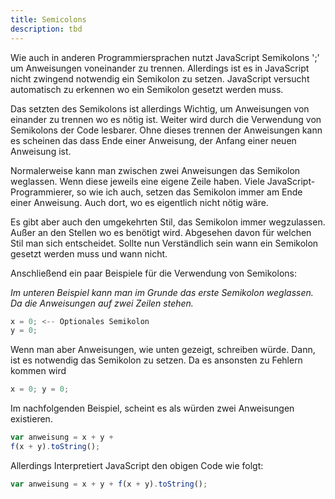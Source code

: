 ```yaml
---
title: Semicolons
description: tbd
---
```


Wie auch in anderen Programmiersprachen nutzt JavaScript Semikolons ';' um Anweisungen voneinander zu trennen. Allerdings ist es in JavaScript nicht zwingend notwendig ein Semikolon zu setzen. JavaScript versucht automatisch zu erkennen wo ein Semikolon gesetzt werden muss.

Das setzten des Semikolons ist allerdings Wichtig, um Anweisungen von einander zu trennen wo es nötig ist. Weiter wird durch die Verwendung von Semikolons der Code lesbarer. Ohne dieses trennen der Anweisungen kann es scheinen das dass Ende einer Anweisung, der Anfang einer neuen Anweisung ist.

Normalerweise kann man zwischen zwei Anweisungen das Semikolon weglassen. Wenn diese jeweils eine eigene Zeile haben. Viele JavaScript-Programmierer, so wie ich auch, setzen das Semikolon immer am Ende einer Anweisung. Auch dort, wo es eigentlich nicht nötig wäre.

Es gibt aber auch den umgekehrten Stil, das Semikolon immer wegzulassen. Außer an den Stellen wo es benötigt wird. Abgesehen davon für welchen Stil man sich entscheidet. Sollte nun Verständlich sein wann ein Semikolon gesetzt werden muss und wann nicht.

Anschließend ein paar Beispiele für die Verwendung von Semikolons:

_Im unteren Beispiel kann man im Grunde das erste Semikolon weglassen. Da die Anweisungen auf zwei Zeilen stehen._

```jsx
x = 0; <-- Optionales Semikolon
y = 0;
```

Wenn man aber Anweisungen, wie unten gezeigt, schreiben würde.
Dann, ist es notwendig das Semikolon zu setzen. Da es ansonsten zu Fehlern kommen wird

```jsx
x = 0; y = 0;
```

Im nachfolgenden Beispiel, scheint es als würden zwei Anweisungen existieren.

```jsx
var anweisung = x + y + 
f(x + y).toString();
```

Allerdings Interpretiert JavaScript den obigen Code wie folgt:

```jsx
var anweisung = x + y + f(x + y).toString();
```
